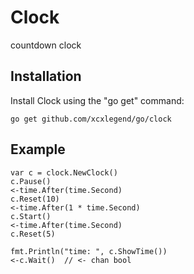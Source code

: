 # Clock

countdown clock

## Installation

Install Clock using the "go get" command:

```
go get github.com/xcxlegend/go/clock
```

## Example

```
var c = clock.NewClock()
c.Pause()
<-time.After(time.Second)
c.Reset(10)
<-time.After(1 * time.Second)
c.Start()
<-time.After(time.Second)
c.Reset(5)

fmt.Println("time: ", c.ShowTime())
<-c.Wait()  // <- chan bool

```